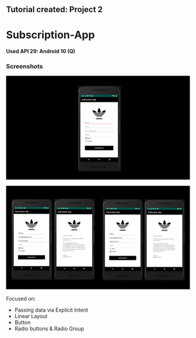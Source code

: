 ## Tutorial created: Project 2
# Subscription-App
#### Used API 29: Android 10 (Q)


### Screenshots

![](screenshots/Picture1.png)

![](screenshots/Picture2.png)

Focused on:
- Passing data via Explicit Intent
- Linear Layout
- Button
- Radio buttons & Radio Group
